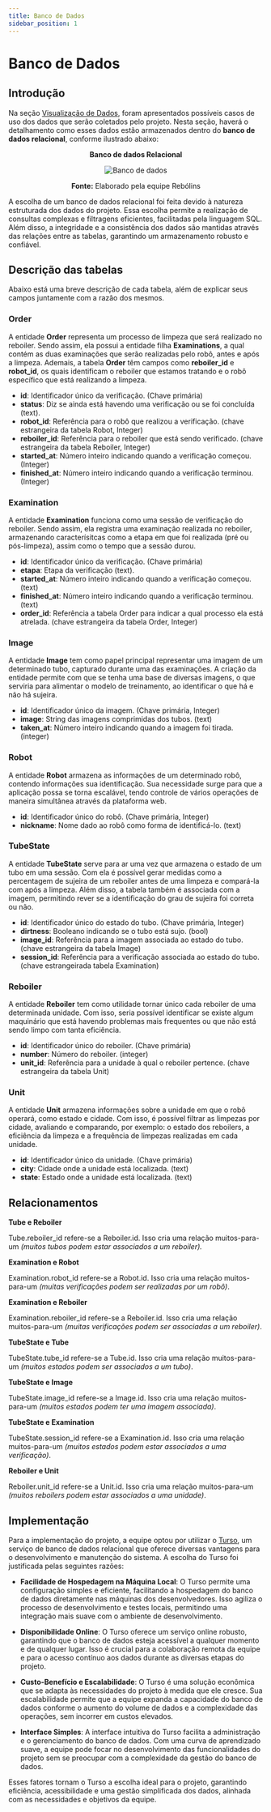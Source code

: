 ```yaml
---
title: Banco de Dados
sidebar_position: 1
---
```



# Banco de Dados

## Introdução

Na seção [Visualização de Dados](/Sprint-3/visualizacao-de-dados.md), foram apresentados possíveis casos de uso dos dados que serão coletados pelo projeto. Nesta seção, haverá o detalhamento como esses dados estão armazenados dentro do **banco de dados relacional**, conforme ilustrado abaixo:

<div align="center">

**Banco de dados Relacional**

![Banco de dados](/img/banco-de-dados-v2.png)


**Fonte:** Elaborado pela equipe Rebólins

</div>

A escolha de um banco de dados relacional foi feita devido à natureza estruturada dos dados do projeto. Essa escolha permite a realização de consultas complexas e filtragens eficientes, facilitadas pela linguagem SQL. Além disso, a integridade e a consistência dos dados são mantidas através das relações entre as tabelas, garantindo um armazenamento robusto e confiável.

## Descrição das tabelas

Abaixo está uma breve descrição de cada tabela, além de explicar seus campos juntamente com a razão dos mesmos.

### Order

A entidade **Order** representa um processo de limpeza que será realizado no reboiler. Sendo assim, ela possui a entidade filha **Examinations**, a qual contém as duas examinações que serão realizadas pelo robô, antes e após a limpeza. Ademais, a tabela **Order** têm campos como **reboiler_id**  e **robot_id**, os quais identificam o reboiler que estamos tratando e o robô específico que está realizando a limpeza. 

- **id**: Identificador único da verificação. (Chave primária)
- **status**: Diz se ainda está havendo uma verificação ou se foi concluída (text).
- **robot_id**: Referência para o robô que realizou a verificação. (chave estrangeira da tabela Robot, Integer)
- **reboiler_id**: Referência para o reboiler que está sendo verificado. (chave estrangeira da tabela Reboiler, Integer)
- **started_at**: Número inteiro indicando quando a verificação começou. (Integer)
- **finished_at**: Número inteiro indicando quando a verificação terminou. (Integer)

### Examination

A entidade **Examination** funciona como uma sessão de verificação do reboiler. Sendo assim, ela registra uma examinação realizada no reboiler, armazenando caracterísitcas como a etapa em que foi realizada (pré ou pós-limpeza), assim como o tempo que a sessão durou.

- **id**: Identificador único da verificação. (Chave primária)
- **etapa**: Etapa da verificação (text).
- **started_at**: Número inteiro indicando quando a verificação começou. (text)
- **finished_at**: Número inteiro indicando quando a verificação terminou. (text)
- **order_id**: Referência a tabela Order para indicar a qual processo ela está atrelada. (chave estrangeira da tabela Order, Integer)

### Image

A entidade **Image** tem como papel principal representar uma imagem de um determinado tubo, capturado durante uma das examinações. A criação da entidade permite com que se tenha uma base de diversas imagens, o que serviria para alimentar o modelo de treinamento, ao identificar o que há e não há sujeira. 

- **id**: Identificador único da imagem. (Chave primária, Integer)
- **image**: String das imagens comprimidas dos tubos. (text)
- **taken_at**: Número inteiro indicando quando a imagem foi tirada. (integer)


### Robot

A entidade **Robot** armazena as informações de um determinado robô, contendo informações sua identificação. Sua necessidade surge para que a aplicação possa se torna escalável, tendo controle de vários operações de maneira simultânea através da plataforma web.

- **id**: Identificador único do robô. (Chave primária, Integer)
- **nickname**: Nome dado ao robô como forma de identificá-lo. (text)

### TubeState

A entidade **TubeState** serve para ar 
uma vez que armazena o estado de um tubo em uma sessão. Com ela é possível gerar medidas como a percentagem de sujeira de um reboiler antes de uma limpeza e compará-la com após a limpeza. Além disso, a tabela também é associada com a imagem, permitindo rever se a identificação do grau de sujeira foi correta ou não.

- **id**: Identificador único do estado do tubo. (Chave primária, Integer)
- **dirtness**: Booleano indicando se o tubo está sujo. (bool)
- **image_id**: Referência para a imagem associada ao estado do tubo. (chave estrangeira da tabela Image)
- **session_id**: Referência para a verificação associada ao estado do tubo. (chave estrangeirada tabela Examination)


### Reboiler

A entidade **Reboiler** tem como utilidade tornar único cada reboiler de uma determinada unidade. Com isso, seria possível identificar se existe algum maquinário que está havendo problemas mais frequentes ou que não está sendo limpo com tanta eficiência. 

- **id**: Identificador único do reboiler. (Chave primária)
- **number**: Número do reboiler. (integer)
- **unit_id**: Referência para a unidade à qual o reboiler pertence. (chave estrangeira da tabela Unit)

### Unit

A entidade **Unit** armazena informações sobre a unidade em que o robô operará, como estado e cidade. Com isso, é possível filtrar as limpezas por cidade, avaliando e comparando, por exemplo: o estado dos reboilers, a eficiência da limpeza e a frequência de limpezas realizadas em cada unidade.

- **id**: Identificador único da unidade. (Chave primária)
- **city**: Cidade onde a unidade está localizada. (text)
- **state**: Estado onde a unidade está localizada. (text)

## Relacionamentos

**Tube e Reboiler**

Tube.reboiler_id refere-se a Reboiler.id. Isso cria uma relação muitos-para-um *(muitos tubos podem estar associados a um reboiler).*

**Examination e Robot**

Examination.robot_id refere-se a Robot.id. Isso cria uma relação muitos-para-um *(muitas verificações podem ser realizadas por um robô)*.

**Examination e Reboiler**

Examination.reboiler_id refere-se a Reboiler.id. Isso cria uma relação muitos-para-um *(muitas verificações podem ser associadas a um reboiler)*.

**TubeState e Tube**

TubeState.tube_id refere-se a Tube.id. Isso cria uma relação muitos-para-um *(muitos estados podem ser associados a um tubo)*.

**TubeState e Image**

TubeState.image_id refere-se a Image.id. Isso cria uma relação muitos-para-um *(muitos estados podem ter uma imagem associada)*.

**TubeState e Examination**

TubeState.session_id refere-se a Examination.id. Isso cria uma relação muitos-para-um *(muitos estados podem estar associados a uma verificação)*.

**Reboiler e Unit**

Reboiler.unit_id refere-se a Unit.id. Isso cria uma relação muitos-para-um *(muitos reboilers podem estar associados a uma unidade)*.

## Implementação

Para a implementação do projeto, a equipe optou por utilizar o [Turso](https://turso.tech/), um serviço de banco de dados relacional que oferece diversas vantagens para o desenvolvimento e manutenção do sistema. A escolha do Turso foi justificada pelas seguintes razões:

- **Facilidade de Hospedagem na Máquina Local**: O Turso permite uma configuração simples e eficiente, facilitando a hospedagem do banco de dados diretamente nas máquinas dos desenvolvedores. Isso agiliza o processo de desenvolvimento e testes locais, permitindo uma integração mais suave com o ambiente de desenvolvimento.

- **Disponibilidade Online**: O Turso oferece um serviço online robusto, garantindo que o banco de dados esteja acessível a qualquer momento e de qualquer lugar. Isso é crucial para a colaboração remota da equipe e para o acesso contínuo aos dados durante as diversas etapas do projeto.

- **Custo-Benefício e Escalabilidade**: O Turso é uma solução econômica que se adapta às necessidades do projeto à medida que ele cresce. Sua escalabilidade permite que a equipe expanda a capacidade do banco de dados conforme o aumento do volume de dados e a complexidade das operações, sem incorrer em custos elevados.

- **Interface Simples**: A interface intuitiva do Turso facilita a administração e o gerenciamento do banco de dados. Com uma curva de aprendizado suave, a equipe pode focar no desenvolvimento das funcionalidades do projeto sem se preocupar com a complexidade da gestão do banco de dados.

Esses fatores tornam o Turso a escolha ideal para o projeto, garantindo eficiência, acessibilidade e uma gestão simplificada dos dados, alinhada com as necessidades e objetivos da equipe.





